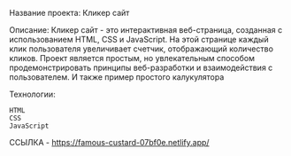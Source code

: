 Название проекта: Кликер сайт

Описание: Кликер сайт - это интерактивная веб-страница, созданная с использованием HTML, CSS и JavaScript. На этой странице каждый клик пользователя увеличивает счетчик, отображающий количество кликов. Проект является простым, но увлекательным способом продемонстрировать принципы веб-разработки и взаимодействия с пользователем.
И также пример простого калукулятора 

Технологии:

    HTML
    CSS
    JavaScript

ССЫЛКА - https://famous-custard-07bf0e.netlify.app/
